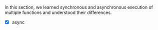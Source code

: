 In this section, we learned synchronous and asynchronous execution of multiple functions and understood their differences.
- [x] async

